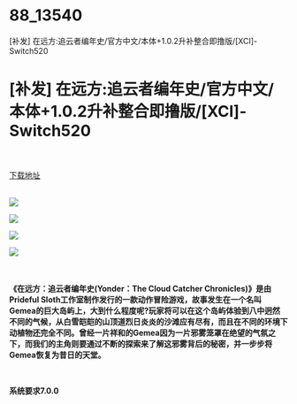 # 88_13540
[补发] 在远方:追云者编年史/官方中文/本体+1.0.2升补整合即撸版/[XCI]-Switch520
# [补发] 在远方:追云者编年史/官方中文/本体+1.0.2升补整合即撸版/[XCI]-Switch520
 <br/></br>
[下载地址](https://www.switch520.cc/article/13540 "下载地址")
<br/></br>

<p><strong><img src="https://www.switch520.cc/muke_img/upload_art_editor_20210510-1_6d5ab9fbce8e778bb1f826c0342047fd.jpg"></strong></p>
<p><strong><img src="https://www.switch520.cc/muke_img/upload_art_editor_20210510-1_cec302bc0f1c2c5b2a78ef3f88b13815.jpg"></strong></p>
<p><strong><img src="https://www.switch520.cc/muke_img/upload_art_editor_20210510-1_8a898a109e9a957a34c9b901c5bb60ee.jpg"></strong></p>
<p><strong><img src="https://www.switch520.cc/muke_img/upload_art_editor_20210510-1_f43f6b943114576ca1fc34539103f5b2.jpg">&nbsp;</strong></p>
<p>&nbsp;</p>
<p><strong>《在远方：追云者编年史(Yonder：The Cloud Catcher Chronicles)》是由Prideful Sloth工作室制作发行的一款动作冒险游戏，故事发生在一个名叫Gemea的巨大岛屿上，大到什么程度呢?玩家将可以在这个岛屿体验到八中迥然不同的气候，从白雪皑皑的山顶道烈日炎炎的沙滩应有尽有，而且在不同的环境下动植物还完全不同。曾经一片祥和的Gemea因为一片邪雾笼罩在绝望的气氛之下，而我们的主角则要通过不断的探索来了解这邪雾背后的秘密，并一步步将Gemea恢复为昔日的天堂。</strong></p>
<p>&nbsp;</p>
<p><strong>系统要求7.0.0</strong></p>
<p>&nbsp;</p>
